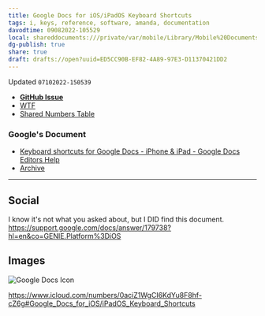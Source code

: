 ```yaml
---
title: Google Docs for iOS/iPadOS Keyboard Shortcuts
tags: i, keys, reference, software, amanda, documentation
davodtime: 09082022-105529
local: shareddocuments:///private/var/mobile/Library/Mobile%20Documents/iCloud~md~obsidian/Documents/OBSHIDDIAN/drafts/ED5CC90B-EF82-4A89-97E3-D11370421DD2.md
dg-publish: true
share: true
draft: drafts://open?uuid=ED5CC90B-EF82-4A89-97E3-D11370421DD2
---
```

Updated `07102022-150539`

- [**GitHub Issue**](https://github.com/ExtraKeys/keys/issues/59) 
- [WTF](https://davidblue.wtf/drafts/ED5CC90B-EF82-4A89-97E3-D11370421DD2.html)
- [Shared Numbers Table](https://www.icloud.com/numbers/0aciZ1WgCI6KdYu8F8hf-cZ6g#Google_Docs_for_iOS/iPadOS_Keyboard_Shortcuts)

### Google's Document

- [Keyboard shortcuts for Google Docs - iPhone & iPad - Google Docs Editors Help](https://support.google.com/docs/answer/179738?hl=en&co=GENIE.Platform%3DiOS)
- [Archive](https://web.archive.org/web/20220710195315/https://support.google.com/docs/answer/179738?hl=en&co=GENIE.Platform%3DiOS)

---

## Social

I know it's not what you asked about, but I DID find this document. https://support.google.com/docs/answer/179738?hl=en&co=GENIE.Platform%3DiOS


## Images

![Google Docs Icon](https://user-images.githubusercontent.com/43663476/178159841-5face79e-475d-45d8-8ebe-7bfa10478bb4.jpeg)

https://www.icloud.com/numbers/0aciZ1WgCI6KdYu8F8hf-cZ6g#Google_Docs_for_iOS/iPadOS_Keyboard_Shortcuts

